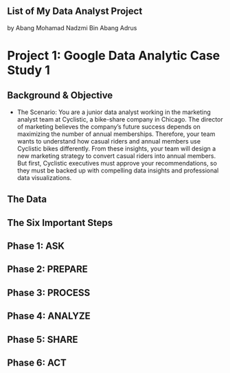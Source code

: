 ## List of My Data Analyst Project 
by Abang Mohamad Nadzmi Bin Abang Adrus

# Project 1: Google Data Analytic Case Study 1

## Background & Objective
* The Scenario: You are a junior data analyst working in the marketing analyst team at Cyclistic, a bike-share company in Chicago. The director of marketing believes the company’s future success depends on maximizing the number of annual memberships. Therefore, your team wants to understand how casual riders and annual members use Cyclistic bikes differently. From these insights, your team will design a new marketing strategy to convert casual riders into annual members. But first, Cyclistic executives must approve your recommendations, so they must be backed up with compelling data insights and professional data visualizations.

## The Data


## The Six Important Steps

## Phase 1: ASK


## Phase 2: PREPARE


## Phase 3: PROCESS


## Phase 4: ANALYZE


## Phase 5: SHARE


## Phase 6: ACT

